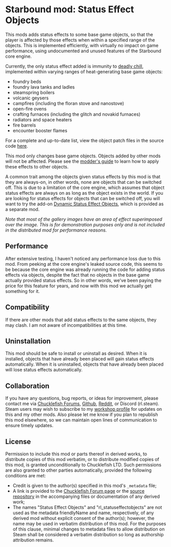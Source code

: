 # Starbound mod: Status Effect Objects

This mods adds status effects to some base game objects, so that the player is affected by those effects when within a specified range of the objects. This is implemented efficiently, with virtually no impact on game performance, using undocumented and unused features of the Starbound core engine.

Currently, the only status effect added is immunity to [deadly chill](https://starbounder.org/Deadly_Chill), implemented within varying ranges of heat-generating base game objects:
* foundry beds
* foundry lava tanks and ladles
* steamspring boilers
* volcanic geysers
* campfires (including the floran stove and nanostove)
* open-fire ovens
* crafting furnaces (including the glitch and novakid furnaces)
* radiators and space heaters
* fire barrels
* encounter booster flames

For a complete and up-to-date list, view the object patch files in the source code [here](https://github.com/rl-starbound/rl_statuseffectobjects/tree/main/rl_statuseffectobjects/objects).

This mod only changes base game objects. Objects added by other mods will not be affected. Please see the [modder's guide](modders-guide.md) to learn how to apply these effects to other objects.

A common trait among the objects given status effects by this mod is that they are always-on, in other words, none are objects that can be switched off. This is due to a limitation of the core engine, which assumes that object status effects are always on as long as the object exists in the world. If you are looking for status effects for objects that can be switched off, you will want to try the add-on [Dynamic Status Effect Objects](README_dynamic.md), which is provided as a separate mod.

*Note that most of the gallery images have an area of effect superimposed over the image. This is for demonstration purposes only and is not included in the distributed mod for performance reasons.*

## Performance

After extensive testing, I haven't noticed any performance loss due to this mod. From peeking at the core engine's leaked source code, this seems to be because the core engine was already running the code for adding status effects via objects, despite the fact that no objects in the base game actually provided status effects. So in other words, we've been paying the price for this feature for years, and now with this mod we actually get something for it.

## Compatibility

If there are other mods that add status effects to the same objects, they may clash. I am not aware of incompatibilities at this time.

## Uninstallation

This mod should be safe to install or uninstall as desired. When it is installed, objects that have already been placed will gain status effects automatically. When it is uninstalled, objects that have already been placed will lose status effects automatically.

## Collaboration

If you have any questions, bug reports, or ideas for improvement, please contact me via [Chucklefish Forums](https://community.playstarbound.com/members/rl-starbound.885402/), [Github](https://github.com/rl-starbound), [Reddit](https://www.reddit.com/user/rl-starbound/), or Discord (rl.steam). Steam users may wish to subscribe to my [workshop profile](https://steamcommunity.com/profiles/76561198808510456/myworkshopfiles/) for updates on this and my other mods. Also please let me know if you plan to republish this mod elsewhere, so we can maintain open lines of communication to ensure timely updates.

## License

Permission to include this mod or parts thereof in derived works, to distribute copies of this mod verbatim, or to distribute modified copies of this mod, is granted unconditionally to Chucklefish LTD. Such permissions are also granted to other parties automatically, provided the following conditions are met:
* Credit is given to the author(s) specified in this mod's `_metadata` file;
* A link is provided to the [Chucklefish Forum page](https://community.playstarbound.com/resources/status-effect-objects.6366/) or the [source repository](https://github.com/rl-starbound/rl_statuseffectobjects) in the accompanying files or documentation of any derived work;
* The names "Status Effect Objects" and "rl\_statuseffectobjects" are not used as the metadata friendlyName and name, respectively, of any derived mod without explicit consent of the author(s); however, the name may be used in verbatim distribution of this mod. For the purposes of this clause, minimal changes to metadata files to allow distribution on Steam shall be considered a verbatim distribution so long as authorship attribution remains.
